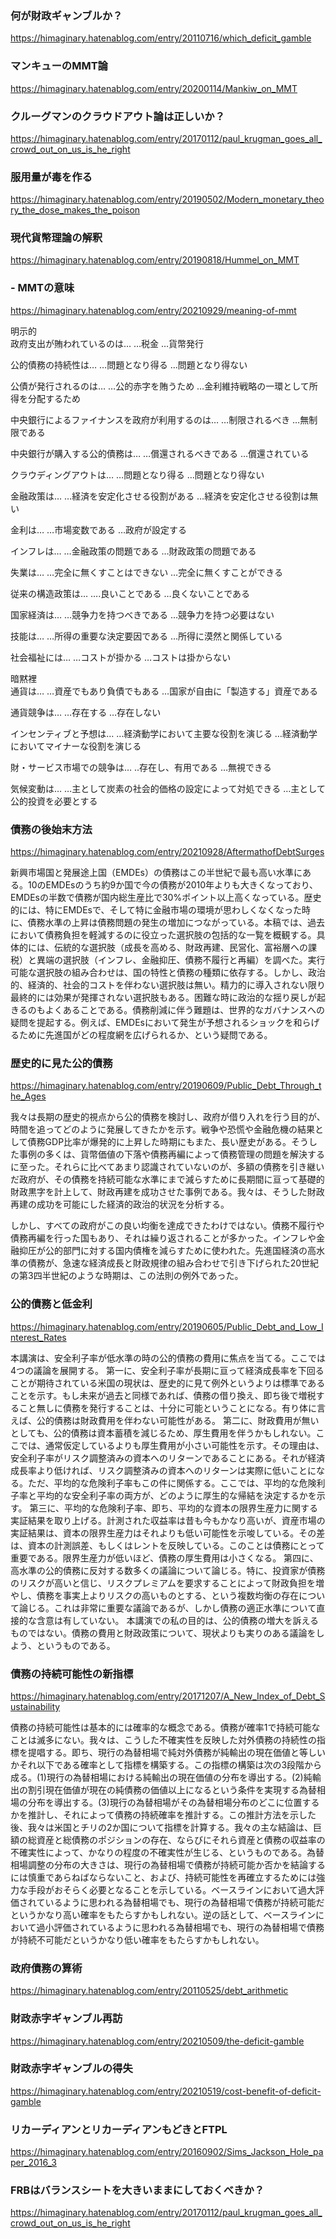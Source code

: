 ### 何が財政ギャンブルか？
https://himaginary.hatenablog.com/entry/20110716/which_deficit_gamble
    

### マンキューのMMT論
https://himaginary.hatenablog.com/entry/20200114/Mankiw_on_MMT

### クルーグマンのクラウドアウト論は正しいか？
https://himaginary.hatenablog.com/entry/20170112/paul_krugman_goes_all_crowd_out_on_us_is_he_right

### 服用量が毒を作る
https://himaginary.hatenablog.com/entry/20190502/Modern_monetary_theory_the_dose_makes_the_poison

### 現代貨幣理論の解釈
https://himaginary.hatenablog.com/entry/20190818/Hummel_on_MMT

### - MMTの意味

https://himaginary.hatenablog.com/entry/20210929/meaning-of-mmt

明示的		
政府支出が賄われているのは…	…税金	…貨幣発行

公的債務の持続性は…	…問題となり得る	…問題となり得ない

公債が発行されるのは…	…公的赤字を賄うため	…金利維持戦略の一環として所得を分配するため

中央銀行によるファイナンスを政府が利用するのは…	…制限されるべき	…無制限である

中央銀行が購入する公的債務は…	…償還されるべきである	…償還されている

クラウディングアウトは…	…問題となり得る	…問題となり得ない

金融政策は…	…経済を安定化させる役割がある	…経済を安定化させる役割は無い

金利は…	…市場変数である	…政府が設定する

インフレは…	…金融政策の問題である	…財政政策の問題である

失業は…	…完全に無くすことはできない	…完全に無くすことができる

従来の構造政策は…	….良いことである	…良くないことである

国家経済は…	…競争力を持つべきである	…競争力を持つ必要はない

技能は…	…所得の重要な決定要因である	…所得に漠然と関係している

社会福祉には…	…コストが掛かる	…コストは掛からない

暗黙裡		
通貨は…	…資産でもあり負債でもある	…国家が自由に「製造する」資産である

通貨競争は…	…存在する	…存在しない

インセンティブと予想は…	…経済動学において主要な役割を演じる	…経済動学においてマイナーな役割を演じる

財・サービス市場での競争は…	..存在し、有用である	…無視できる

気候変動は…	…主として炭素の社会的価格の設定によって対処できる	…主として公的投資を必要とする


### 債務の後始末方法

https://himaginary.hatenablog.com/entry/20210928/AftermathofDebtSurges

新興市場国と発展途上国（EMDEs）の債務はこの半世紀で最も高い水準にある。10のEMDEsのうち約9か国で今の債務が2010年よりも大きくなっており、EMDEsの半数で債務が国内総生産比で30%ポイント以上高くなっている。歴史的には、特にEMDEsで、そして特に金融市場の環境が思わしくなくなった時に、債務水準の上昇は債務問題の発生の増加につながっている。本稿では、過去において債務負担を軽減するのに役立った選択肢の包括的な一覧を概観する。具体的には、伝統的な選択肢（成長を高める、財政再建、民営化、富裕層への課税）と異端の選択肢（インフレ、金融抑圧、債務不履行と再編）を調べた。実行可能な選択肢の組み合わせは、国の特性と債務の種類に依存する。しかし、政治的、経済的、社会的コストを伴わない選択肢は無い。精力的に導入されない限り最終的には効果が発揮されない選択肢もある。困難な時に政治的な揺り戻しが起きるのもよくあることである。債務削減に伴う難題は、世界的なガバナンスへの疑問を提起する。例えば、EMDEsにおいて発生が予想されるショックを和らげるために先進国がどの程度網を広げられるか、という疑問である。

### 歴史的に見た公的債務

https://himaginary.hatenablog.com/entry/20190609/Public_Debt_Through_the_Ages

我々は長期の歴史的視点から公的債務を検討し、政府が借り入れを行う目的が、時間を追ってどのように発展してきたかを示す。戦争や恐慌や金融危機の結果として債務GDP比率が爆発的に上昇した時期にもまた、長い歴史がある。そうした事例の多くは、貨幣価値の下落や債務再編によって債務管理の問題を解決するに至った。それらに比べてあまり認識されていないのが、多額の債務を引き継いだ政府が、その債務を持続可能な水準にまで減らすために長期間に亘って基礎的財政黒字を計上して、財政再建を成功させた事例である。我々は、そうした財政再建の成功を可能にした経済的政治的状況を分析する。

しかし、すべての政府がこの良い均衡を達成できたわけではない。債務不履行や債務再編を行った国もあり、それは繰り返されることが多かった。インフレや金融抑圧が公的部門に対する国内債権を減らすために使われた。先進国経済の高水準の債務が、急速な経済成長と財政規律の組み合わせで引き下げられた20世紀の第3四半世紀のような時期は、この法則の例外であった。

### 公的債務と低金利

https://himaginary.hatenablog.com/entry/20190605/Public_Debt_and_Low_Interest_Rates

本講演は、安全利子率が低水準の時の公的債務の費用に焦点を当てる。ここでは4つの議論を展開する。
第一に、安全利子率が長期に亘って経済成長率を下回ることが期待されている米国の現状は、歴史的に見て例外というよりは標準であることを示す。もし未来が過去と同様であれば、債務の借り換え、即ち後で増税すること無しに債務を発行することは、十分に可能ということになる。有り体に言えば、公的債務は財政費用を伴わない可能性がある。
第二に、財政費用が無いとしても、公的債務は資本蓄積を減じるため、厚生費用を伴うかもしれない。ここでは、通常仮定しているよりも厚生費用が小さい可能性を示す。その理由は、安全利子率がリスク調整済みの資本へのリターンであることにある。それが経済成長率より低ければ、リスク調整済みの資本へのリターンは実際に低いことになる。ただ、平均的な危険利子率もこの件に関係する。ここでは、平均的な危険利子率と平均的な安全利子率の両方が、どのように厚生的な帰結を決定するかを示す。
第三に、平均的な危険利子率、即ち、平均的な資本の限界生産力に関する実証結果を取り上げる。計測された収益率は昔も今もかなり高いが、資産市場の実証結果は、資本の限界生産力はそれよりも低い可能性を示唆している。その差は、資本の計測誤差、もしくはレントを反映している。このことは債務にとって重要である。限界生産力が低いほど、債務の厚生費用は小さくなる。
第四に、高水準の公的債務に反対する数多くの議論について論じる。特に、投資家が債務のリスクが高いと信じ、リスクプレミアムを要求することによって財政負担を増やし、債務を事実上よりリスクの高いものとする、という複数均衡の存在について論じる。これは非常に重要な議論であるが、しかし債務の適正水準について直接的な含意は有していない。
本講演での私の目的は、公的債務の増大を訴えるものではない。債務の費用と財政政策について、現状よりも実りのある議論をしよう、というものである。

### 債務の持続可能性の新指標

https://himaginary.hatenablog.com/entry/20171207/A_New_Index_of_Debt_Sustainability

債務の持続可能性は基本的には確率的な概念である。債務が確率1で持続可能なことは滅多にない。我々は、こうした不確実性を反映した対外債務の持続性の指標を提唱する。即ち、現行の為替相場で純対外債務が純輸出の現在価値と等しいかそれ以下である確率として指標を構築する。この指標の構築は次の3段階から成る。(1)現行の為替相場における純輸出の現在価値の分布を導出する。(2)純輸出の割引現在価値が現在の純債務の価値以上になるという条件を実現する為替相場の分布を導出する。(3)現行の為替相場がその為替相場分布のどこに位置するかを推計し、それによって債務の持続確率を推計する。この推計方法を示した後、我々は米国とチリの2か国について指標を計算する。我々の主な結論は、巨額の総資産と総債務のポジションの存在、ならびにそれら資産と債務の収益率の不確実性によって、かなりの程度の不確実性が生じる、というものである。為替相場調整の分布の大きさは、現行の為替相場で債務が持続可能か否かを結論するには慎重であらねばならないこと、および、持続可能性を再確立するためには強力な手段がおそらく必要となることを示している。ベースラインにおいて過大評価されているように思われる為替相場でも、現行の為替相場で債務が持続可能だというかなり高い確率をもたらすかもしれない。逆の話として、ベースラインにおいて過小評価されているように思われる為替相場でも、現行の為替相場で債務が持続不可能だというかなり低い確率をもたらすかもしれない。

### 政府債務の算術

https://himaginary.hatenablog.com/entry/20110525/debt_arithmetic

### 財政赤字ギャンブル再訪
https://himaginary.hatenablog.com/entry/20210509/the-deficit-gamble

### 財政赤字ギャンブルの得失

https://himaginary.hatenablog.com/entry/20210519/cost-benefit-of-deficit-gamble

### リカーディアンとリカーディアンもどきとFTPL
https://himaginary.hatenablog.com/entry/20160902/Sims_Jackson_Hole_paper_2016_3
    

### FRBはバランスシートを大きいままにしておくべきか？
https://himaginary.hatenablog.com/entry/20170112/paul_krugman_goes_all_crowd_out_on_us_is_he_right


```python

```

